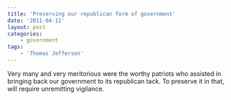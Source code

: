 ```yaml
---
title: 'Preserving our republican form of government'
date: '2011-04-11'
layout: post
categories:
    - government
tags:
    - 'Thomas Jefferson'
---
```


Very many and very meritorious were the worthy patriots who assisted in bringing back our government to its republican tack. To preserve it in that, will require unremitting vigilance.